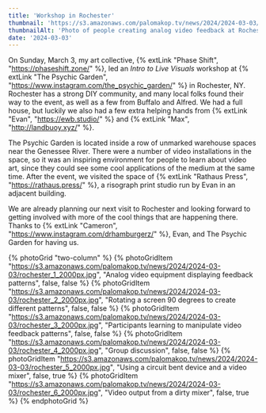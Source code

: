 ```yaml
---
title: 'Workshop in Rochester'
thumbnail: 'https://s3.amazonaws.com/palomakop.tv/news/2024/2024-03-03/rochester_workshop.jpg'
thumbnailAlt: 'Photo of people creating analog video feedback at Rochester workshop'
date: '2024-03-03'
---
```


On Sunday, March 3, my art collective, {% extLink "Phase Shift", "https://phaseshift.zone/" %}, led an *Intro to Live Visuals* workshop at {% extLink "The Psychic Garden", "https://www.instagram.com/the_psychic_garden/" %} in Rochester, NY. Rochester has a strong DIY community, and many local folks found their way to the event, as well as a few from Buffalo and Alfred. We had a full house, but luckily we also had a few extra helping hands from {% extLink "Evan", "https://ewb.studio/" %} and {% extLink "Max", "http://landbuoy.xyz/" %}.

The Psychic Garden is located inside a row of unmarked warehouse spaces near the Genessee River. There were a number of video installations in the space, so it was an inspiring environment for people to learn about video art, since they could see some cool applications of the medium at the same time. After the event, we visited the space of {% extLink "Rathaus Press", "https://rathaus.press/" %}, a risograph print studio run by Evan in an adjacent building.

We are already planning our next visit to Rochester and looking forward to getting involved with more of the cool things that are happening there. Thanks to {% extLink "Cameron", "https://www.instagram.com/drhamburgerz/" %}, Evan, and The Psychic Garden for having us.

{% photoGrid "two-column" %}
{% photoGridItem "https://s3.amazonaws.com/palomakop.tv/news/2024/2024-03-03/rochester_1_2000px.jpg", "Analog video equipment displaying feedback patterns", false, false %}
{% photoGridItem "https://s3.amazonaws.com/palomakop.tv/news/2024/2024-03-03/rochester_2_2000px.jpg", "Rotating a screen 90 degrees to create different patterns", false, false %}
{% photoGridItem "https://s3.amazonaws.com/palomakop.tv/news/2024/2024-03-03/rochester_3_2000px.jpg", "Participants learning to manipulate video feedback patterns", false, false %}
{% photoGridItem "https://s3.amazonaws.com/palomakop.tv/news/2024/2024-03-03/rochester_4_2000px.jpg", "Group discussion", false, false %}
{% photoGridItem "https://s3.amazonaws.com/palomakop.tv/news/2024/2024-03-03/rochester_5_2000px.jpg", "Using a circuit bent device and a video mixer", false, true %}
{% photoGridItem "https://s3.amazonaws.com/palomakop.tv/news/2024/2024-03-03/rochester_6_2000px.jpg", "Video output from a dirty mixer", false, true %}
{% endphotoGrid %}
